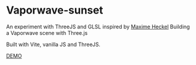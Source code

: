 # Vaporwave-sunset

An experiment with ThreeJS and GLSL inspired by [Maxime Heckel](https://blog.maximeheckel.com/posts/vaporwave-3d-scene-with-threejs/) Building a Vaporwave scene with Three.js

Built with Vite, vanilla JS and  ThreeJS.

[DEMO](https://darkpouetman.github.io/Vaporwave-sunset/)

